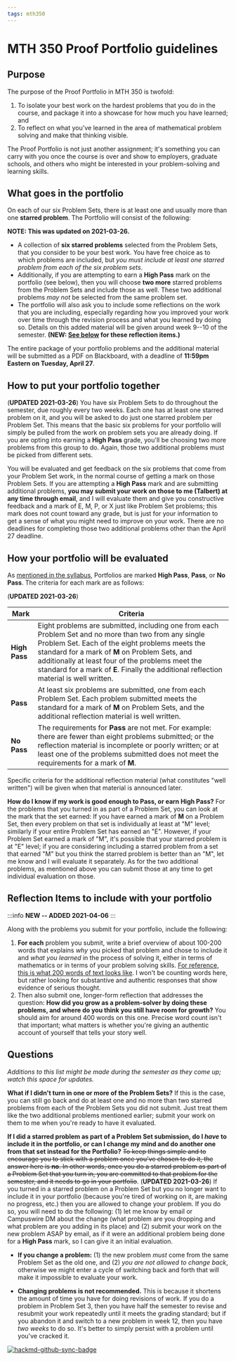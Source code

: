 ```yaml
---
tags: mth350
---
```


# MTH 350 Proof Portfolio guidelines 


## Purpose 

The purpose of the Proof Portfolio in MTH 350 is twofold: 

1. To isolate your best work on the hardest problems that you do in the course, and package it into a showcase for how much you have learned; and 
2. To reflect on what you've learned in the area of mathematical problem solving and make that thinking visible. 

The Proof Portfolio is not just another assignment; it's something you can carry with you once the course is over and show to employers, graduate schools, and others who might be interested in your problem-solving and learning skills. 

## What goes in the portfolio 

On each of our six Problem Sets, there is at least one and usually more than one **starred problem**. The Portfolio will consist of the following: 

**NOTE: This was updated on 2021-03-26.**

- A collection of **six starred problems** selected from the Problem Sets, that you consider to be your best work. You have free choice as to which problems are included, but *you must include at least one starred problem from each of the six problem sets*. 
- Additionally, if you are attempting to earn a **High Pass** mark on the portfolio (see below), then you will choose **two more** starred problems from the Problem Sets and include those as well. These two additional problems *may not* be selected from the same problem set. 
- The portfolio will also ask you to include some reflections on the work that you are including, especially regarding how you improved your work over time through the revision process and what you learned by doing so. Details on this added material will be given around week 9--10 of the semester. **(NEW: [See below](https://hackmd.io/DvziySGGTKm_jPPXRVLgSw?both#Reflection-Items-to-include-with-your-portfolio) for these reflection items.)**

The entire package of your portfolio problems and the additional material will be submitted as a PDF on Blackboard, with a deadline of **11:59pm Eastern on Tuesday, April 27**. 

## How to put your portfolio together

(**UPDATED 2021-03-26**) You have six Problem Sets to do throughout the semester, due roughly every two weeks. Each one has at least one starred problem on it, and you will  be asked to do just one starred problem per Problem Set. This means that the basic six problems for your portfolio will simply be pulled from the work on problem sets you are already doing. If you are opting into earning a **High Pass** grade, you'll be choosing two more problems from this group to do. Again, those two additional problems must be picked from different sets. 

You will be evaluated and get feedback on the six problems that come from your Problem Set work, in the normal course of getting a mark on those Problem Sets. If you are attempting a **High Pass** mark and are submitting additional problems, **you may submit your work on those to me (Talbert) at any time through email**, and I will evaluate them and give you constructive feedback and a mark of E, M, P, or X just like Problem Set problems; this mark does not count toward any grade, but is just for your information to get a sense of what you might need to improve on your work. There are no deadlines for completing those two additional problems other than the April 27 deadline. 


## How your portfolio will be evaluated 

As [mentioned in the syllabus](https://hackmd.io/@rtalbert235/HyqkgcE0P#How-do-I-earn-a-grade-in-the-course), Portfolios are marked **High Pass**, **Pass**, or **No Pass**. The criteria for each mark are as follows: 

(**UPDATED 2021-03-26**)

| Mark | Criteria | 
| ---- | -------- | 
| **High Pass** | Eight problems are submitted, including one from each Problem Set and no more than two from any single Problem Set. Each of the eight problems meets the standard for a mark of **M** on Problem Sets, and additionally at least four of the problems meet the standard for a mark of **E**. Finally the additional reflection material is well written. | 
| **Pass** | At least six problems are submitted, one from each Problem Set. Each problem submitted meets the standard for a mark of **M** on Problem Sets, and the additional reflection material is well written. | 
| **No Pass** | The requirements for **Pass** are not met. For example: there are fewer than eight problems submitted; or the reflection material is incomplete or poorly written; or at least one of the problems submitted does not meet the requirements for a mark of **M**. | 

Specific criteria for the additional reflection material (what constitutes "well written") will be given when that material is announced later. 

**How do I know if my work is good enough to Pass, or earn High Pass?** For the problems that you turned in as part of a Problem Set, you can look at the mark that the set earned: If you have earned a mark of **M** on a Problem Set, then every problem on that set is individually at least at "M" level; similarly if your entire Problem Set has earned an "E". However, if your Problem Set earned a mark of "M", it's possible that your starred problem is at "E" level; if you are considering including a starred problem from a set that earned "M" but you think the starred problem is better than an "M", let me know and I will evaluate it separately. As for the two additional problems, as mentioned above you can submit those at any time to get individual evaluation on those. 

## Reflection Items to include with your portfolio 

:::info
**NEW -- ADDED 2021-04-06** 
:::

Along with the problems you submit for your portfolio, include the following: 

1. **For each** problem you submit, write a brief overview of about 100-200 words that explains *why* you picked that problem and chose to include it and *what you learned* in the process of solving it, either in terms of mathematics or in terms of your problem solving skills. [For reference, this is what 200 words of text looks like](https://gist.github.com/RobertTalbert/9e0d6328ec97e6d8aa36b4ec7ae0c7b1). I won't be counting words here, but rather looking for substantive and authentic responses that show evidence of serious thought. 
2. Then also submit one, longer-form reflection that addresses the question: **How did you grow as a problem-solver by doing these problems, and where do you think you still have room for growth?** You should aim for around 400 words on this one. Precise word count isn't that important; what matters is whether you're giving an authentic account of yourself that tells your story well. 


## Questions

*Additions to this list might be made during the semester as they come up; watch this space for updates.* 

**What if I didn't turn in one or more of the Problem Sets?** If this is the case, you can still go back and do at least one and no more than two starred problems from each of the Problem Sets you did not submit. Just treat them like the two additional problems mentioned earlier; submit your work on them to me when you're ready to have it evaluated. 

**If I did a starred problem as part of a Problem Set submission, do I *have* to include it in the portfolio, or can I change my mind and do another one from that set instead for the Portfolio?** ~~To keep things simple and to encourage you to stick with a problem once you've chosen to do it, the answer here is **no**. In other words, once you do a starred problem as part of a Problem Set that you turn in, you are committed to that problem for the semester, and it needs to go in your portfolio~~. (**UPDATED 2021-03-26**) If you turned in a starred problem on a Problem Set but you no longer want to include it in your portfolio (because you're tired of working on it, are making no progress, etc.) then you are allowed to change your problem. If you do so, you will need to do the following: (1) let me know by email or Campuswire DM about the change (what problem are you dropping and what problem are you adding in its place) and (2) submit your work on the new problem ASAP by email, as if it were an additional problem being done for a **High Pass** mark, so I can give it an initial evaluation. 

 + **If you change a problem:** (1) the new problem *must* come from the same Problem Set as the old one, and (2) *you are not allowed to change back*, otherwise we might enter a cycle of switching back and forth that will make it impossible to evaluate your work. 

+ **Changing problems is not recommended.** This is because it shortens the amount of time you have for doing revisions of work. If you do a problem in Problem Set 3, then you have half the semester to revise and resubmit your work repeatedly until it meets the grading standard; but if you abandon it and switch to a new problem in week 12, then you have *two weeks* to do so. It's better to simply persist with a problem until you've cracked it. 


[![hackmd-github-sync-badge](https://hackmd.io/DvziySGGTKm_jPPXRVLgSw/badge)](https://hackmd.io/DvziySGGTKm_jPPXRVLgSw)